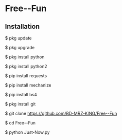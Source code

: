 # Free--Fun

## <b>Installation</b>

$ pkg update

$ pkg upgrade

$ pkg install python

$ pkg install python2

$ pip install requests

$ pip install mechanize

$ pip install bs4

$ pkg install git

$ git clone https://github.com/BD-MRZ-KING/Free--Fun

$ cd Free--Fun

$ python Just-Now.py
